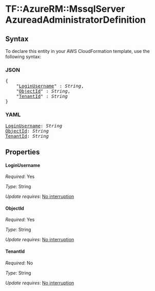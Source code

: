 # TF::AzureRM::MssqlServer AzureadAdministratorDefinition

## Syntax

To declare this entity in your AWS CloudFormation template, use the following syntax:

### JSON

<pre>
{
    "<a href="#loginusername" title="LoginUsername">LoginUsername</a>" : <i>String</i>,
    "<a href="#objectid" title="ObjectId">ObjectId</a>" : <i>String</i>,
    "<a href="#tenantid" title="TenantId">TenantId</a>" : <i>String</i>
}
</pre>

### YAML

<pre>
<a href="#loginusername" title="LoginUsername">LoginUsername</a>: <i>String</i>
<a href="#objectid" title="ObjectId">ObjectId</a>: <i>String</i>
<a href="#tenantid" title="TenantId">TenantId</a>: <i>String</i>
</pre>

## Properties

#### LoginUsername

_Required_: Yes

_Type_: String

_Update requires_: [No interruption](https://docs.aws.amazon.com/AWSCloudFormation/latest/UserGuide/using-cfn-updating-stacks-update-behaviors.html#update-no-interrupt)

#### ObjectId

_Required_: Yes

_Type_: String

_Update requires_: [No interruption](https://docs.aws.amazon.com/AWSCloudFormation/latest/UserGuide/using-cfn-updating-stacks-update-behaviors.html#update-no-interrupt)

#### TenantId

_Required_: No

_Type_: String

_Update requires_: [No interruption](https://docs.aws.amazon.com/AWSCloudFormation/latest/UserGuide/using-cfn-updating-stacks-update-behaviors.html#update-no-interrupt)

